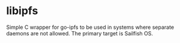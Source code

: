 # libipfs
Simple C wrapper for go-ipfs to be used in systems where separate daemons are not allowed. The primary target is Sailfish OS.
